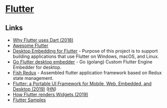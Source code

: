 # [Flutter](https://flutter.io/)

## Links

- [Why Flutter uses Dart (2018)](https://hackernoon.com/why-flutter-uses-dart-dd635a054ebf)
- [Awesome Flutter](https://github.com/Solido/awesome-flutter#readme)
- [Desktop Embedding for Flutter](https://github.com/google/flutter-desktop-embedding) - Purpose of this project is to support building applications that use Flutter on Windows, macOS, and Linux.
- [Go Flutter desktop embedder](https://github.com/Drakirus/go-flutter-desktop-embedder) - Go (golang) Custom Flutter Engine Embedder for desktop.
- [Fish Redux](https://github.com/alibaba/fish-redux) - Assembled flutter application framework based on Redux state management.
- [Flutter: a Portable UI Framework for Mobile, Web, Embedded, and Desktop (2019)](https://developers.googleblog.com/2019/05/Flutter-io19.html) ([HN](https://news.ycombinator.com/item?id=19853247))
- [How Flutter renders Widgets (2019)](https://www.youtube.com/watch?v=996ZgFRENMs)
- [Flutter Samples](https://github.com/diegoveloper/flutter-samples)
